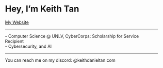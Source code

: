 <head>
<h1>Hey, I’m Keith Tan</h1>
<a href ="https://keithdanieltan.com"> My Website </a>
</head>
<body>
<hr> 
- Computer Science @ UNLV, CyberCorps: Scholarship for Service Recipient <br>
- Cybersecurity, and AI
<br>
<hr>
</body>
<footer>
<p>You can reach me on my discord: @keithdanieltan.com</p>
</footer>

<!---
Keidantan/Keidantan is a ✨ special ✨ repository because its `README.md` (this file) appears on your GitHub profile.
You can click the Preview link to take a look at your changes.
--->
